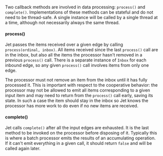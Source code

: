 Two callback methods are involved in data processing: `process()` and
`complete()`. Implementations of these methods can be stateful and do
not need to be thread-safe. A single instance will be called by a single
thread at a time, although not necessarily always the same thread.

#### process()

Jet passes the items received over a given edge by calling
`process(ordinal, inbox)`. All items received since the last `process()`
call are in the inbox, but also all the items the processor hasn't
removed in a previous `process()` call. There is a separate instance of
`Inbox` for each  inbound edge, so any given `process()` call involves
items from only one edge.

The processor must not remove an item from the inbox until it has
fully processed it. This is important with respect to the cooperative
behavior: the processor may not be allowed to emit all items
corresponding to a given input item and may need to return from the
`process()` call early, saving its state. In such a case the item should
stay in the inbox so Jet knows the processor has more work to do even if
no new items are received.

#### complete()

Jet calls `complete()` after all the input edges are exhausted. It is
the last method to be invoked on the processor before disposing of it.
Typically this is where a batch processor emits the results of an
accumulating operation. If it can't emit everything in a given call, it
should return `false` and will be called again later.
